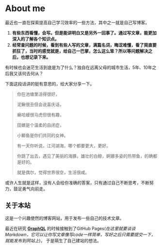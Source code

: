 # About me  

最近也一直在探索提高自己学习效率的一些方法，其中之一就是自己写博客。

1. **有些东西看懂，会写。但是能讲明白又是另外一回事了。通过写文章，能更加深入的了解各个知识点。**
2. **经常查问题的时候，看到有些人写的文章，满篇名词，晦涩难懂，看了简直要抓狂了，当时的感觉就是，给自己一巴掌，怎么这么笨？所以等问题解决之后，也想记录下来。**

有时候也会迷茫生活到底是为了什么？独自在远离父母的城市生活，5年、10年之后我又该何去何从？

下面这段话讲的挺有意思的，给大家分享一下。

> 你在池塘里活得很好，
> 
> 泥鳅很丑但会说喜庆话，
> 
> 癞哈蟆很马虎但很有趣，
> 
> 田螺是个温柔的自闭症，
> 
> 小鲫鱼是你们共同的女神。
> 
> 有一天你听说，江河湖海，哪个都要更大，更好。
> 
> 你跳了出去，遇见了美丽的海豚，雄壮的白鲸，婀娜多姿的热带鱼，的确都是好的。
> 
> 就是偶尔，觉得世界很空，生活很咸。

或许人生就是这样，没有人会给你准确的答案，只有通过自己不断思考，不断努力，鼓足勇气向前走。

## 关于本站    
这是一个兴趣使然的博客网站，用于发布一些自己的技术文章。

最近在研究 **[GraphQL](https://graphql.org/learn/)** 的时候接触到了GitHub Pages(*在这里就要谈谈Markdown，它可以让你写文章像写code一样简单，写好之后只需要提交一下，就能发布到网站上*)，
于是萌生了自己建站的想法。
